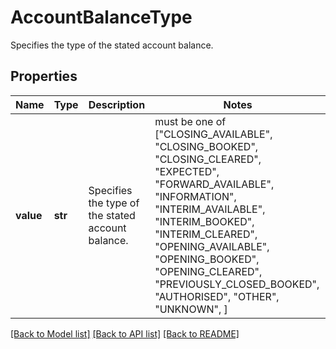 # AccountBalanceType

Specifies the type of the stated account balance.

## Properties
Name | Type | Description | Notes
------------ | ------------- | ------------- | -------------
**value** | **str** | Specifies the type of the stated account balance. |  must be one of ["CLOSING_AVAILABLE", "CLOSING_BOOKED", "CLOSING_CLEARED", "EXPECTED", "FORWARD_AVAILABLE", "INFORMATION", "INTERIM_AVAILABLE", "INTERIM_BOOKED", "INTERIM_CLEARED", "OPENING_AVAILABLE", "OPENING_BOOKED", "OPENING_CLEARED", "PREVIOUSLY_CLOSED_BOOKED", "AUTHORISED", "OTHER", "UNKNOWN", ]

[[Back to Model list]](../README.md#documentation-for-models) [[Back to API list]](../README.md#documentation-for-api-endpoints) [[Back to README]](../README.md)


